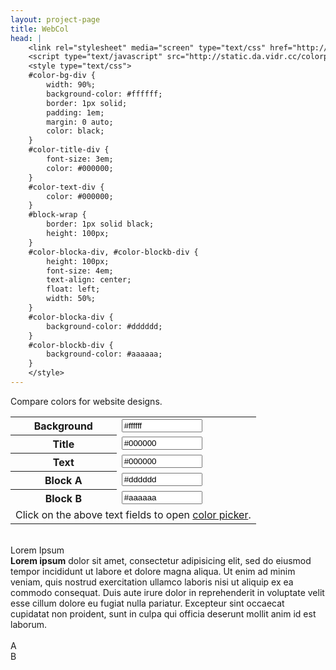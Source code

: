 ```yaml
---
layout: project-page
title: WebCol
head: |
    <link rel="stylesheet" media="screen" type="text/css" href="http://static.da.vidr.cc/colorpicker/css/colorpicker.css" />
    <script type="text/javascript" src="http://static.da.vidr.cc/colorpicker/js/colorpicker.js"></script>
    <style type="text/css">
    #color-bg-div {
        width: 90%;
        background-color: #ffffff;
        border: 1px solid;
        padding: 1em;
        margin: 0 auto;
        color: black;
    }
    #color-title-div {
        font-size: 3em;
        color: #000000;
    }
    #color-text-div {
        color: #000000;
    }
    #block-wrap {
        border: 1px solid black;
        height: 100px;
    }
    #color-blocka-div, #color-blockb-div {
        height: 100px;
        font-size: 4em;
        text-align: center;
        float: left;
        width: 50%;
    }
    #color-blocka-div {
        background-color: #dddddd;
    }
    #color-blockb-div {
        background-color: #aaaaaa;
    }
    </style>
---
```


Compare colors for website designs.

<table id="colorpick" class="centred">
<tr id="colorpick-bg">    <th>Background</th><td><input id="color-bg"     name="color-bg"     size="13" type="text" value="#ffffff" /></td></tr>
<tr id="colorpick-title"> <th>Title</th>     <td><input id="color-title"  name="color-title"  size="13" type="text" value="#000000" /></td></tr>
<tr id="colorpick-text">  <th>Text</th>      <td><input id="color-text"   name="color-text"   size="13" type="text" value="#000000" /></td></tr>
<tr id="colorpick-blocka"><th>Block A</th>   <td><input id="color-blocka" name="color-blocka" size="13" type="text" value="#dddddd" /></td></tr>
<tr id="colorpick-blockb"><th>Block B</th>   <td><input id="color-blockb" name="color-blockb" size="13" type="text" value="#aaaaaa" /></td></tr>
<tr><td colspan="2">Click on the above text fields to open <a href="http://www.eyecon.ro/colorpicker/">color picker</a>.</td></tr>
</table>

<br />

<div id="color-bg-div" class="bg">
    <div id="color-title-div" class="fg">Lorem Ipsum</div>
    <div id="color-text-div" class="fg"><strong>Lorem ipsum</strong> dolor sit amet, consectetur adipisicing elit, sed do eiusmod tempor incididunt ut labore et dolore magna aliqua.
Ut enim ad minim veniam, quis nostrud exercitation ullamco laboris nisi ut aliquip ex ea commodo consequat.
Duis aute irure dolor in reprehenderit in voluptate velit esse cillum dolore eu fugiat nulla pariatur.
Excepteur sint occaecat cupidatat non proident, sunt in culpa qui officia deserunt mollit anim id est laborum.</div>
    <br />
    <div id="block-wrap"><div id="color-blocka-div" class="bg">A</div><div id="color-blockb-div" class="bg">B</div></div>
</div>

<script type="text/javascript">
// <![CDATA[
function set_color(el, hex) {
    $(el).ColorPickerSetColor(hex);
    $(el).val(hex);
    id = $(el).attr('id') + '-div';
    div = $('#' + id);
    if(div.attr('class') == 'bg')
        div.css('backgroundColor', hex);
    else
        div.css('color', hex);
}

$('#color-bg, #color-title, #color-text, #color-blocka, #color-blockb')
.ColorPicker({
    onShow: function(colpkr) {$(colpkr).fadeIn(500); return false;},
    onHide: function(colpkr) {$(colpkr).fadeOut(500);return false;},
    onSubmit: function(hsb, hex, rgb, el) {set_color(el, '#' + hex);},
    onBeforeShow: function() {set_color(this, this.value);}
}).bind('keyup', function() {set_color(this, this.value);});
// ]]>
</script>

